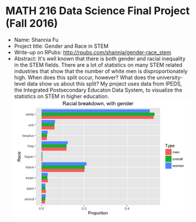 MATH 216 Data Science Final Project (Fall 2016)
================

-   Name: Shannia Fu
-   Project title: Gender and Race in STEM
-   Write-up on RPubs: <http://rpubs.com/shannia/gender-race_stem>
-   Abstract: It's well known that there is both gender and racial inequality in the STEM fields. There are a lot of statistics on many STEM related industries that show that the number of white men is disproportionately high. When does this split occur, however? What does the university-level data show us about this split? My project uses data from IPEDS, the Integrated Postsecondary Educaton Data System, to visualize the statistics on STEM in higher education.
![](race.png)
